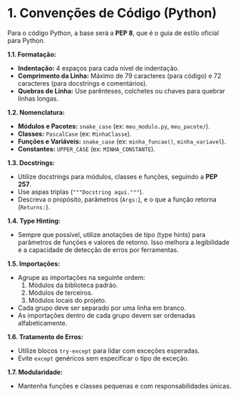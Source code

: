# 1. Convenções de Código (Python)

Para o código Python, a base será a **PEP 8**, que é o guia de estilo oficial para Python.

**1.1. Formatação:**
- **Indentação:** 4 espaços para cada nível de indentação.
- **Comprimento da Linha:** Máximo de 79 caracteres (para código) e 72 caracteres (para docstrings e comentários).
- **Quebras de Linha:** Use parênteses, colchetes ou chaves para quebrar linhas longas.

**1.2. Nomenclatura:**
- **Módulos e Pacotes:** `snake_case` (ex: `meu_modulo.py`, `meu_pacote/`).
- **Classes:** `PascalCase` (ex: `MinhaClasse`).
- **Funções e Variáveis:** `snake_case` (ex: `minha_funcao()`, `minha_variavel`).
- **Constantes:** `UPPER_CASE` (ex: `MINHA_CONSTANTE`).

**1.3. Docstrings:**
- Utilize docstrings para módulos, classes e funções, seguindo a **PEP 257**.
- Use aspas triplas (`"""Docstring aqui."""`).
- Descreva o propósito, parâmetros (`Args:`), e o que a função retorna (`Returns:`).

**1.4. Type Hinting:**
- Sempre que possível, utilize anotações de tipo (type hints) para parâmetros de funções e valores de retorno. Isso melhora a legibilidade e a capacidade de detecção de erros por ferramentas.

**1.5. Importações:**
- Agrupe as importações na seguinte ordem:
    1.  Módulos da biblioteca padrão.
    2.  Módulos de terceiros.
    3.  Módulos locais do projeto.
- Cada grupo deve ser separado por uma linha em branco.
- As importações dentro de cada grupo devem ser ordenadas alfabeticamente.

**1.6. Tratamento de Erros:**
- Utilize blocos `try-except` para lidar com exceções esperadas.
- Evite `except` genéricos sem especificar o tipo de exceção.

**1.7. Modularidade:**
- Mantenha funções e classes pequenas e com responsabilidades únicas.